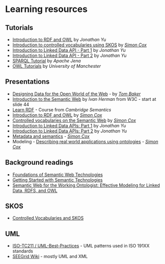 # Learning resources
## Tutorials
- [Introduction to RDF and OWL](tutorials/tutorial-intro-to-rdf-and-owl.md) by _Jonathan Yu_
- [Introduction to controlled vocabularies using SKOS](tutorials/tutorial-intro-to-controlled-vocabularies.md) by [_Simon Cox_](https://orcid.org/0000-0002-3884-3420)
- [Introduction to Linked Data API - Part 1](tutorials/tutorial-intro-to-ld-api-part1.md) by _Jonathan Yu_
- [Introduction to Linked Data API - Part 2](tutorials/tutorial-intro-to-ld-api-part2.md) by _Jonathan Yu_
- [SPARQL Tutorial](https://jena.apache.org/tutorials/sparql.html) by _Apache Jena_
- [OWL Tutorials](http://owl.cs.manchester.ac.uk/publications/talks-and-tutorials/) by _University of Manchester_

## Presentations
- [Designing Data for the Open World of the Web](./docs/Baker_20120606_2100-linked-data.pptx) - by [_Tom Baker_](https://github.com/tombaker)
- [Introduction to the Semantic Web](https://www.w3.org/2009/Talks/0615-SanJose-tutorial-IH/Slides.pdf) by _Ivan Herman_ from W3C - start at slide 44
- [Learn RDF](https://www.cambridgesemantics.com/blog/semantic-university/learn-rdf/) - Course from _Cambridge Semantics_
- [Introduction to RDF and OWL](https://docs.google.com/presentation/d/1r-B2gzv0Dnz-8y71YSFQQfeipI9LISYYdHtetWmwSok)  by [_Simon Cox_](https://orcid.org/0000-0002-3884-3420)
- [Controlled vocabularies on the Semantic Web](https://docs.google.com/presentation/d/1WW_dQCtXDYhubD30JnHTAqrrGFNFu7EJKgNipamybC0)  by [_Simon Cox_](https://orcid.org/0000-0002-3884-3420)
- [Introduction to Linked Data APIs: Part 1](https://docs.google.com/presentation/d/10MRrFRG7bgbATrl8o_AU-5X8Ulg1zQT_rjqYPYKdHVQ) by _Jonathan Yu_
- [Introduction to Linked Data APIs: Part 2](https://docs.google.com/presentation/d/10KOnADkhav7Ae4ppnDRqcybAozbS5FVh15BKUJMOQwo) by _Jonathan Yu_
- [Metadata and semantics](https://docs.google.com/presentation/d/1hqP3FajVUAwdsb4o2OMkaBf5_K4JwzEE9tt_MFFEFok) - [_Simon Cox_](https://orcid.org/0000-0002-3884-3420)
- Modeling - [Describing real world applications using ontologies](https://docs.google.com/presentation/d/19N2moAypUyuqYPIWSOE4mb0wIBVhFPenbpOkq3u4sYo) - [_Simon Cox_](https://orcid.org/0000-0002-3884-3420)

## Background readings
- [Foundations of Semantic Web Technologies](https://www.semantic-web-book.org/index.html)
- [Getting Started with Semantic Technologies](https://www.cambridgesemantics.com/blog/semantic-university/intro-semantic-web/)
- [Semantic Web for the Working Ontologist: Effective Modeling for Linked Data, RDFS, and OWL](https://dl.acm.org/doi/book/10.1145/3382097)

## SKOS
- [Controlled Vocabularies and SKOS](https://campus.dariah.eu/resource/controlled-vocabularies-and-skos)

## UML
- [ISO-TC211 / UML-Best-Practices](https://github.com/ISO-TC211/UML-Best-Practices/wiki) - UML patterns used in ISO 191XX standards
- [SEEGrid Wiki](https://confluence.csiro.au/display/seegrid/Solid+Earth+and+Environment+GRID) - mostly UML and XML


